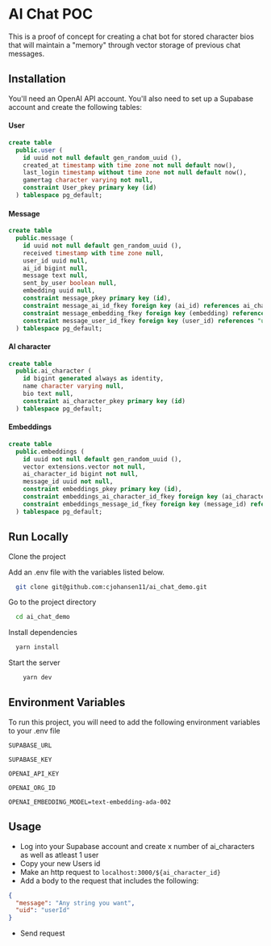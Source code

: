 # AI Chat POC

This is a proof of concept for creating a chat bot for stored character bios that will maintain a "memory" through vector storage of previous chat messages.

## Installation

You'll need an OpenAI API account. You'll also need to set up a Supabase account and create the following tables:

#### User

```sql
create table
  public.user (
    id uuid not null default gen_random_uuid (),
    created_at timestamp with time zone not null default now(),
    last_login timestamp without time zone not null default now(),
    gamertag character varying not null,
    constraint User_pkey primary key (id)
  ) tablespace pg_default;

```

#### Message

```sql
create table
  public.message (
    id uuid not null default gen_random_uuid (),
    received timestamp with time zone null,
    user_id uuid null,
    ai_id bigint null,
    message text null,
    sent_by_user boolean null,
    embedding uuid null,
    constraint message_pkey primary key (id),
    constraint message_ai_id_fkey foreign key (ai_id) references ai_character (id),
    constraint message_embedding_fkey foreign key (embedding) references embeddings (id) on delete set null,
    constraint message_user_id_fkey foreign key (user_id) references "user" (id)
  ) tablespace pg_default;
```

#### AI character

```sql
create table
  public.ai_character (
    id bigint generated always as identity,
    name character varying null,
    bio text null,
    constraint ai_character_pkey primary key (id)
  ) tablespace pg_default;
```

#### Embeddings

```sql
create table
  public.embeddings (
    id uuid not null default gen_random_uuid (),
    vector extensions.vector not null,
    ai_character_id bigint not null,
    message_id uuid not null,
    constraint embeddings_pkey primary key (id),
    constraint embeddings_ai_character_id_fkey foreign key (ai_character_id) references ai_character (id),
    constraint embeddings_message_id_fkey foreign key (message_id) references message (id) on delete cascade
  ) tablespace pg_default;
```

## Run Locally

Clone the project

Add an .env file with the variables listed below.

```bash
  git clone git@github.com:cjohansen11/ai_chat_demo.git
```

Go to the project directory

```bash
  cd ai_chat_demo
```

Install dependencies

```bash
  yarn install
```

Start the server

```bash
    yarn dev
```

## Environment Variables

To run this project, you will need to add the following environment variables to your .env file

`SUPABASE_URL`

`SUPABASE_KEY`

`OPENAI_API_KEY`

`OPENAI_ORG_ID`

`OPENAI_EMBEDDING_MODEL=text-embedding-ada-002`

## Usage

- Log into your Supabase account and create x number of ai_characters as well as atleast 1 user
- Copy your new Users id
- Make an http request to `localhost:3000/${ai_character_id}`
- Add a body to the request that includes the following:

```json
{
  "message": "Any string you want",
  "uid": "userId"
}
```

- Send request
